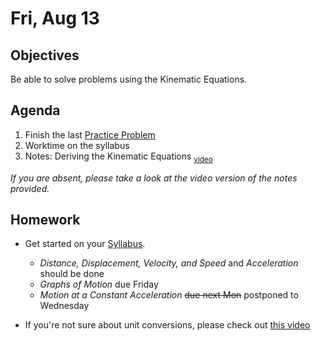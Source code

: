 Fri, Aug 13
=========  

Objectives
------------
Be able to solve problems using the Kinematic Equations.

Agenda  
---------  

 1. Finish the last [Practice Problem](https://avon.schoology.com/course/5138386902/materials/gp/5183494381)
 2. Worktime on the syllabus
 3. Notes: Deriving the Kinematic Equations <sub>[video]()</sub>
 
*If you are absent, please take a look at the video version of the notes provided.*

Homework
-------------  
- Get started on your [Syllabus](https://avon.schoology.com/course/5138386902/materials?f=469192557). 

	- *Distance, Displacement, Velocity, and Speed* and *Acceleration* should be done
	- *Graphs of Motion* due Friday
	- *Motion at a Constant Acceleration* ~~due next Mon~~ postponed to Wednesday
- If you're not sure about unit conversions, please check out [this video](https://www.youtube.com/watch?v=wwtcSoBxv4w)
<!--stackedit_data:
eyJoaXN0b3J5IjpbLTE4MTU2MjkwOTcsLTEyOTYxNTE1MDgsLT
ExMzk3NjU5MzYsNDg1NTMxMzI3LC0zODAwMzM5OSwtNzg4MDYy
MywtNDUyNzE5MTM0LC04NDQzODY1LC0xMTEzNTg4NzAsMTQ0Mj
g2Njk2NSwtOTQwMzIyOTg2LC03NzgyODgwMjYsNTQ2MzMxODIz
LDU2MTYyMjY5OCwtMjExNDA5ODg4NSwtNjgwMjI3NzM5LDIwMz
Q1MTY1MzAsMTM0ODAxMjI4NywxNzQ1NzI4ODAsLTE0MjY0MDc0
MDhdfQ==
-->